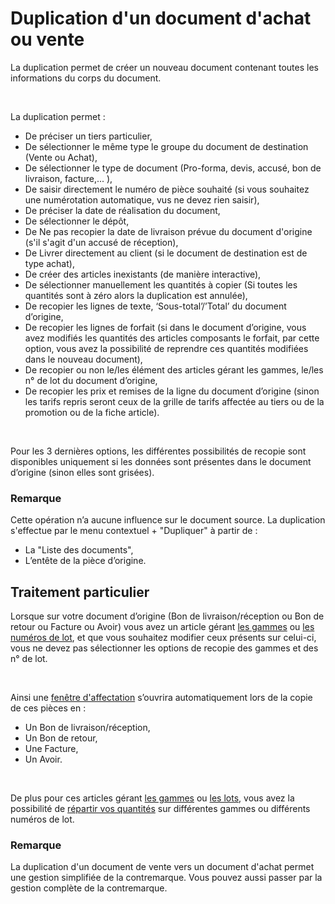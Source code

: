 # Duplication d'un document d'achat ou vente


La duplication permet de créer un nouveau document contenant toutes 
 les informations du corps du document.


 


La duplication permet :


* De préciser un tiers particulier,
* De sélectionner le même type le groupe du document de destination 
 (Vente ou Achat),
* De sélectionner le type de document (Pro-forma, devis, accusé, 
 bon de livraison, facture,... ),
* De saisir directement le numéro de pièce souhaité (si vous souhaitez 
 une numérotation automatique, vus ne devez rien saisir),
* De préciser la date de réalisation du document,
* De sélectionner le dépôt,
* De Ne pas recopier la date de livraison prévue du document d'origine 
 (s'il s'agit d'un accusé de réception),
* De Livrer directement au client (si le document de destination 
 est de type achat),
* De créer des articles inexistants (de manière interactive),
* De sélectionner manuellement les quantités à copier (Si toutes 
 les quantités sont à zéro alors la duplication est annulée),
* De recopier les lignes de texte, ‘Sous-total’/’Total’ du document 
 d’origine,
* De recopier les lignes de forfait (si dans le document d’origine, 
 vous avez modifiés les quantités des articles composants le forfait, 
 par cette option, vous avez la possibilité de reprendre ces quantités 
 modifiées dans le nouveau document),
* De recopier ou non le/les élément des articles gérant les gammes, 
 le/les n° de lot du document d’origine,
* De recopier les prix et remises de la ligne du document d’origine 
 (sinon les tarifs repris seront ceux de la grille de tarifs affectée 
 au tiers ou de la promotion ou de la fiche article).


 


Pour les 3 dernières options, les différentes possibilités de recopie 
 sont disponibles uniquement si les données sont présentes dans le document 
 d’origine (sinon elles sont grisées).


### Remarque


Cette opération n’a aucune influence sur le document source. La duplication 
 s'effectue par le menu contextuel + "Dupliquer" à partir de 
 :


* La "Liste des documents",
* L’entête de la pièce d’origine.


## Traitement particulier


Lorsque sur votre document d’origine (Bon de livraison/réception ou 
 Bon de retour ou Facture ou Avoir) vous avez un article gérant [les gammes](../../../../Articles/Gammes/1/Introduction.md) 
 ou [les 
 numéros de lot](../../../../Stocks/NumerosLots/2/Numéros_de_lots_de_A_à_Z.md), et que vous souhaitez modifier ceux présents sur celui-ci, 
 vous ne devez pas sélectionner les options de recopie des gammes et des 
 n° de lot.


 


Ainsi une [fenêtre 
 d'affectation](../../../../Ventes/Documents/TransfertDuplicationDocument/4/AffectationGammeLot.md) s’ouvrira automatiquement lors de la copie de ces pièces 
 en :


* Un Bon de livraison/réception,
* Un Bon de retour,
* Une Facture,
* Un Avoir.


 


De plus pour ces articles gérant [les 
 gammes](../../../../Articles/Gammes/1/Introduction.md) ou [les 
 lots](../../../../Stocks/NumerosLots/2/Numéros_de_lots_de_A_à_Z.md), vous avez la possibilité de [répartir 
 vos quantités](../../../../Ventes/Documents/TransfertDuplicationDocument/4/AffectationGammeLot.md) sur différentes gammes ou différents numéros de lot.


### Remarque


La duplication d'un document de vente vers un document d'achat permet 
 une gestion simplifiée de la contremarque. Vous pouvez aussi passer par 
 la gestion complète de la contremarque.



